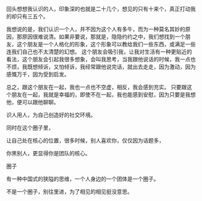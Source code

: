 回头想想我认识的人，印象深的也就是二十几个，想见的只有十来个，真正打动我的却只有三五个。

我想说的是，我们认识一个人，并不因为这个人有多牛，而为一种莫名其妙的原因，那原因很难说清。如果非要说，那就是，隐隐约约之中，我们想找到一个朋友，这个朋友是一个人格化的形象，这个形象可以教给我们一些东西，或满足一些连我们自己也不太清楚的幻想。
这个朋友会吸引我，让我对生活有一种更贴近的看法，这个朋友会引起我很多想象，会叫我思考，当我跟他说话的时候，我一点也不烦，我既想倾诉，又怕倾诉，我经常跟他说完话，就出去走走，因为激动，因为感慨万千，因为受到启发。

总之，跟这个朋友在一起，我也一点也不空虚，相反，我会感到充实。
只要跟这个朋友在一起，我就是幸福的，即使不在一起，我也能感到安慰，因为只要是我想他，便可以跟他聊聊。

识人用人，为自己创造好的社交环境。

同时在这个圈子里，

让自己处在核心的位置，很多时候，别人喜欢你，仅仅因为话题多，

你黑别人，更显得你是团队的核心。

圈子

有一种中国式的狭隘的思维，一个人身边的一个团体是一个圈子。

不是一个圈子，别往里进，为了相见的相见挺没意思。

